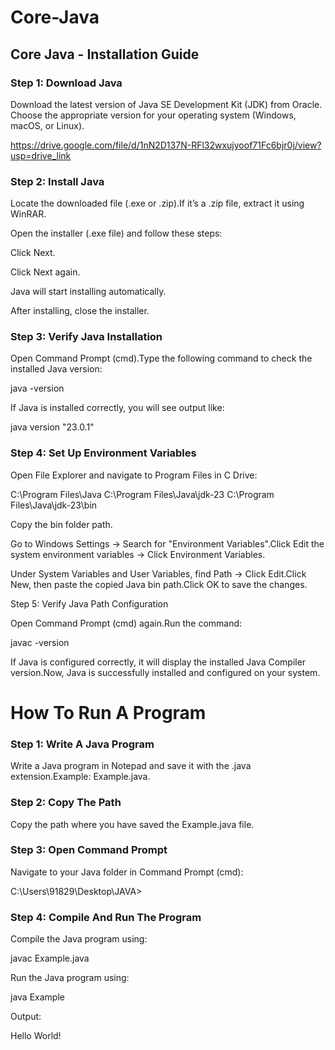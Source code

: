 # Core-Java

## Core Java - Installation Guide

### Step 1: Download Java

Download the latest version of Java SE Development Kit (JDK) from Oracle. Choose the appropriate version for your operating system (Windows, macOS, or Linux).

https://drive.google.com/file/d/1nN2D137N-RFl32wxujyoof71Fc6bjr0j/view?usp=drive_link

### Step 2: Install Java

Locate the downloaded file (.exe or .zip).If it’s a .zip file, extract it using WinRAR.

Open the installer (.exe file) and follow these steps:

Click Next.

Click Next again.

Java will start installing automatically.

After installing, close the installer.

### Step 3: Verify Java Installation

Open Command Prompt (cmd).Type the following command to check the installed Java version:

java -version

If Java is installed correctly, you will see output like:

java version "23.0.1"

### Step 4: Set Up Environment Variables

Open File Explorer and navigate to Program Files in C Drive:

C:\Program Files\Java
C:\Program Files\Java\jdk-23
C:\Program Files\Java\jdk-23\bin

Copy the bin folder path.

Go to Windows Settings → Search for "Environment Variables".Click Edit the system environment variables → Click Environment Variables.

Under System Variables and User Variables, find Path → Click Edit.Click New, then paste the copied Java bin path.Click OK to save the changes.

Step 5: Verify Java Path Configuration

Open Command Prompt (cmd) again.Run the command:

javac -version

If Java is configured correctly, it will display the installed Java Compiler version.Now, Java is successfully installed and configured on your system.

# How To Run A Program

### Step 1: Write A Java Program

Write a Java program in Notepad and save it with the .java extension.Example: Example.java.

### Step 2: Copy The Path

Copy the path where you have saved the Example.java file.

### Step 3: Open Command Prompt

Navigate to your Java folder in Command Prompt (cmd):

C:\Users\91829\Desktop\JAVA>

### Step 4: Compile And Run The Program

Compile the Java program using:

javac Example.java


Run the Java program using:

java Example


Output:

Hello World!



